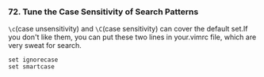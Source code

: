 ### 72. Tune the Case Sensitivity of Search Patterns

`\c`(case unsensitivity) and `\C`(case sensitivity) can cover the default set.If you don't like them, you can put these two lines in your.vimrc file, which are very sweat for search.

```
set ignorecase
set smartcase
```

